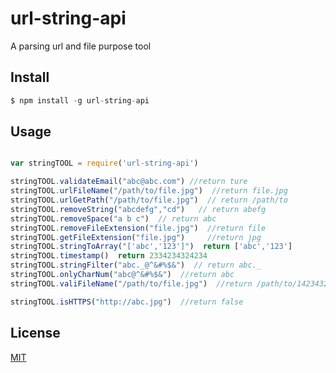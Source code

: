 # url-string-api 
A parsing url and file purpose tool


## Install

```javascript
$ npm install -g url-string-api 

```


## Usage

```javascript

var stringTOOL = require('url-string-api')

stringTOOL.validateEmail("abc@abc.com") //return ture
stringTOOL.urlFileName("/path/to/file.jpg")  //return file.jpg
stringTOOL.urlGetPath("/path/to/file.jpg")  // return /path/to
stringTOOL.removeString("abcdefg","cd")   // return abefg
stringTOOL.removeSpace("a b c")  // return abc
stringTOOL.removeFileExtension("file.jpg")  //return file
stringTOOL.getFileExtension("file.jpg") 	//return jpg
stringTOOL.stringToArray("['abc','123']")  return ['abc','123']
stringTOOL.timestamp()  return 2334234324234
stringTOOL.stringFilter("abc._@^&#%$&")  // return abc._
stringTOOL.onlyCharNum("abc@^&#%$&")  //return abc
stringTOOL.valiFileName("/path/to/file.jpg")  //return /path/to/14234324.jpg

stringTOOL.isHTTPS("http://abc.jpg")  //return false

```


## License


[MIT](http://vjpr.mit-license.org)